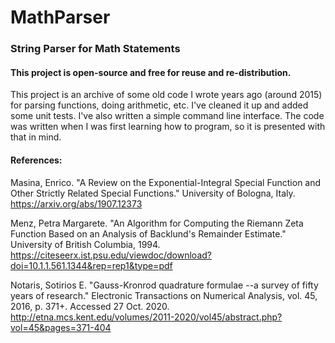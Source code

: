 # MathParser
### String Parser for Math Statements

#### This project is open-source and free for reuse and re-distribution.

This project is an archive of some old code I wrote years ago (around 2015) for parsing functions, doing arithmetic, etc. I've cleaned it up and added some unit tests. I've also written a simple command line interface. The code was written when I was first learning how to program, so it is presented with that in mind.

#### References:
Masina, Enrico. "A Review on the Exponential-Integral Special Function and Other Strictly Related Special Functions." University of Bologna, Italy. 
https://arxiv.org/abs/1907.12373

Menz, Petra Margarete. "An Algorithm for Computing the Riemann Zeta Function Based on an Analysis of Backlund's Remainder Estimate." University of British Columbia, 1994. https://citeseerx.ist.psu.edu/viewdoc/download?doi=10.1.1.561.1344&rep=rep1&type=pdf

Notaris, Sotirios E. "Gauss-Kronrod quadrature formulae --a survey of fifty years of research." Electronic Transactions on Numerical Analysis, vol. 45, 2016, p. 371+. Accessed 27 Oct. 2020. http://etna.mcs.kent.edu/volumes/2011-2020/vol45/abstract.php?vol=45&pages=371-404
